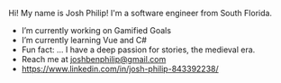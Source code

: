 Hi! My name is Josh Philip! I'm a software engineer from South Florida. 

- I’m currently working on Gamified Goals
- I’m currently learning Vue and C#
- Fun fact: ... I have a deep passion for stories, the medieval era.
- Reach me at joshbenphilip@gmail.com
- https://www.linkedin.com/in/josh-philip-843392238/

